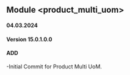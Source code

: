 ## Module <product_multi_uom>

#### 04.03.2024
#### Version 15.0.1.0.0
#### ADD
-Initial Commit for Product Multi UoM.
